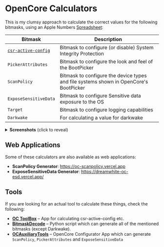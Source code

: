 # OpenCore Calculators
This is my clumsy approach to calculate the correct values for the following bitmasks, using an Apple Numbers [Spreadsheet](https://github.com/5T33Z0/OC-Little-Translated/blob/main/B_OC_Calculators/OpenCoreCalcs.numbers?raw=true):

Bitmask | Description
------|-----------
[`csr-active-config`](https://github.com/5T33Z0/OC-Little-Translated/blob/main/B_OC_Calculators/SIP_Flags_Explained.md) | Bitmask to configure (or disable) System Integrity Protection
`PickerAttributes` | Bitmask to configure the look and feel of the BootPicker
`ScanPolicy` | Bitmask to configure the device types and file systems shown in OpenCore's BootPicker 
`ExposeSensitiveData` | Bitmask to configure Sensitive data exposure to the OS
`Target` | Bitmask to configure logging capabilities
`Darkwake` | For calculating a value for darkwake

<details>
<summary><strong>Screenshots</strong> (click to reveal)</summary>

![CSROC](https://user-images.githubusercontent.com/76865553/180944112-a6fbbf86-f613-4bf6-8076-a3845dc911e3.png)

![Bildschirmfoto 1](https://user-images.githubusercontent.com/76865553/134348928-ee19f359-c8fd-4e16-a99e-2cd652c9c64b.png)

![Bildschirmfoto 2](https://user-images.githubusercontent.com/76865553/134348939-d3eac5b2-02d3-4b98-9652-4ef52bde0c0d.png) 

![Bildschirmfoto 3](https://user-images.githubusercontent.com/76865553/134348951-c113b897-74aa-4bd1-8b46-0973119ed5e2.png)

![Bildschirmfoto 4](https://user-images.githubusercontent.com/76865553/134348958-481e2632-d417-416f-ad0b-14158137149f.png)

![Darkwake](https://user-images.githubusercontent.com/76865553/137449526-2d6ef0e4-f4da-47d1-b12a-18f03b3fc29e.png)
</details>

## Web Applications
Some of these calculators are also available as web applications:

- **ScanPolicy Generator**: https://oc-scanpolicy.vercel.app
- **ExposeSensitiveData Generator**: https://dreamwhite-oc-esd.vercel.app/

## Tools
If you are looking for an actual tool to calculate these things, check the following:

- [**OC ToolBox**](https://github.com/webfalter/OCToolBox) – App for calculating csr-active-config etc.
- [**BitmaskDecode**](https://github.com/corpnewt/BitmaskDecode) – Python script which can generate all of the mentioned bitmasks (except Darkwake).
- [**OCAuxiliaryTools**](https://github.com/ic005k/OCAuxiliaryTools) – OpenCore Configurator App which can generate `ScanPolicy`, `PickerAttributes` and `ExposeSensitiveData`
